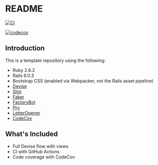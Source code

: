 # README

[![CI](https://github.com/bradleymarques/rails-bootstrap-template/actions/workflows/ci.yml/badge.svg)](https://github.com/bradleymarques/rails-bootstrap-template/actions/workflows/ci.yml)

[![codecov](https://codecov.io/gh/bradleymarques/rails-bootstrap-template/branch/main/graph/badge.svg?token=SA2MBENVA5)](https://codecov.io/gh/bradleymarques/rails-bootstrap-template)

## Introduction

This is a template repository using the following:

+ Ruby 2.6.2
+ Rails 6.0.3
+ Bootstrap CSS (enabled via Webpacker, not the Rails asset pipeline)
+ [Devise](https://github.com/heartcombo/devise)
+ [Slim](https://github.com/slim-template/slim-rails)
+ [Faker](https://github.com/faker-ruby/faker)
+ [FactoryBot](https://github.com/thoughtbot/factory_bot_rails)
+ [Pry](https://github.com/pry/pry)
+ [LetterOpener](https://github.com/ryanb/letter_opener)
+ [CodeCov](https://github.com/codecov/codecov-ruby)

## What's Included

+ Full Devise flow with views
+ CI with GitHub Actions
+ Code coverage with CodeCov
